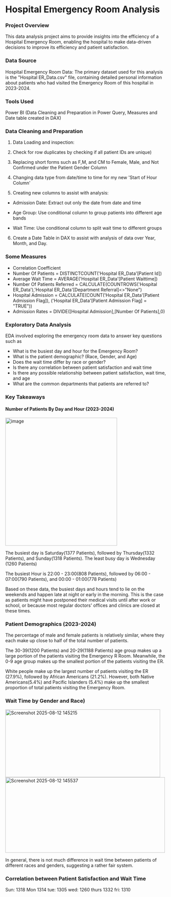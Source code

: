 # Hospital Emergency Room Analysis


### Project Overview
This data analysis project aims to provide insights into the efficiency of a Hospital Emergency Room, enabling the hospital to make data-driven decisions to improve its efficiency and patient satisfaction.

### Data Source
Hospital Emergency Room Data: The primary dataset used for this analysis is the "Hospital ER_Data.csv" file, containing detailed personal information about patients who had visited the Emergency Room of this hospital in 2023-2024.

### Tools Used
Power BI (Data Cleaning and Preparation in Power Query, Measures and Date table created in DAX)

### Data Cleaning and Preparation

1. Data Loading and inspection:

2. Check for row duplicates by checking if all patient IDs are unique)

3. Replacing short forms such as F,M, and CM to Female, Male, and Not Confirmed under the Patient Gender Column

4. Changing data type from date/time to time for my new 'Start of Hour Column'

5. Creating new columns to assist with analysis:

  - Admission Date: Extract out only the date from date and time 

  - Age Group: Use conditional column to group patients into different age bands

  - Wait Time: Use conditional column to split wait time to different groups

6. Create a Date Table in DAX to assist with analysis of data over Year, Month, and Day.

### Some Measures
- Correlation Coefficient
- Number Of Patients = DISTINCTCOUNT('Hospital ER_Data'[Patient Id])
- Average Wait Time = AVERAGE('Hospital ER_Data'[Patient Waittime])
- Number Of Patients Referred = CALCULATE(COUNTROWS('Hospital ER_Data'),'Hospital ER_Data'[Department Referral]<>"None")
- Hospital Admission = CALCULATE(COUNT('Hospital ER_Data'[Patient Admission Flag]), ('Hospital ER_Data'[Patient Admission Flag] = "TRUE"))
- Admission Rates = DIVIDE([Hospital Admission],[Number Of Patients],0)

### Exploratory Data Analysis
EDA involved exploring the emergency room data to answer key questions such as 
- What is the busiest day and hour for the Emergency Room?
- What is the patient demographic? (Race, Gender, and Age)
- Does the wait time differ by race or gender?
- Is there any correlation between patient satisfaction and wait time
- Is there any possible relationship between patient satisfaction, wait time, and age
- What are the common departments that patients are referred to?


### Key Takeaways

#### Number of Patients By Day and Hour (2023-2024)

<img width="350" height="400" alt="image" src="https://github.com/user-attachments/assets/a6015397-a340-404b-abd3-8c0faa592dab" />


The busiest day is Saturday(1377 Patients), followed by Thursday(1332 Patients), and Sunday(1318 Patients).
The least busy day is Wednesday (1260 Patients)

The busiest Hour is 22:00 - 23:00(808 Patients), followed by 06:00 - 07:00(790 Patients), and 00:00 - 01:00(778 Patients)

Based on these data, the busiest days and hours tend to lie on the weekends and happen late at night or early in the morning. This is the case as patients might have postponed their medical visits until after work or school, or because most regular doctors' offices and clinics are closed at these times.

### Patient Demographics (2023-2024)

The percentage of male and female patients is relatively similar, where they each make up close to half of the total number of patients. 

The 30-39(1200 Patients) and 20-29(1188 Patients) age group makes up a large portion of the patients visiting the Emergency R Room. Meanwhile, the 0-9 age group makes up the smallest portion of the patients visiting the ER.

White people make up the largest number of patients visiting the ER (27.9%), followed by African Americans (21.2%).
However, both Native Americans(5.4%) and Pacific Islanders (5.4%) make up the smallest proportion of total patients visiting the Emergency Room.

### Wait Time by Gender and Race)

<img width="485" height="212" alt="Screenshot 2025-08-12 145215" src="https://github.com/user-attachments/assets/d9761acf-56ea-4831-9a8d-658b54d93619" />

<img width="500" height="236" alt="Screenshot 2025-08-12 145537" src="https://github.com/user-attachments/assets/94d72627-2dfb-4479-b1d8-1723bde21449" />

In general, there is not much difference in wait time between patients of different races and genders, suggesting a rather fair system.

### Correlation between Patient Satisfaction and Wait Time

Sun: 1318
Mon 1314
tue: 1305
wed: 1260
thurs 1332
fri: 1310
    
